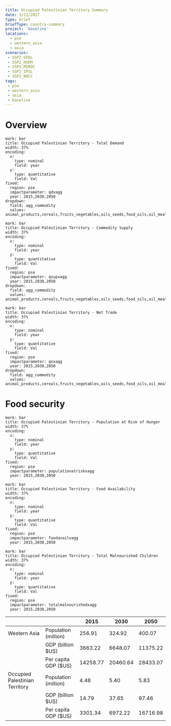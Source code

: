 ```yaml
---
title: Occupied Palestinian Territory Summary
date: 3/21/2017
type: brief
briefType: country-summary
project: 'baseline'
locations:
  - pse
  - western_asia
  - asia
scenarios:
 - SSP2_GFDL
 - SSP2_HGEM
 - SSP2_MIROC
 - SSP2_IPSL
 - SSP2_NOCC
tags:
 - pse
 - western_asia
 - asia
 - baseline
---
```

# Overview 

```chart
mark: bar
title: Occupied Palestinian Territory - Total Demand
width: 37%
encoding:
  x:
    type: nominal
    field: year
  y:
    type: quantitative
    field: Val
fixed:
  region: pse
  impactparameter: qdxagg
  year: 2015,2030,2050
dropdown:
  field: agg_commodity
  values: animal_products,cereals,fruits_vegetables,oils_seeds,food_oils,oil_meals,other,pulses,roots_tubers,sugar
```

```chart
mark: bar
title: Occupied Palestinian Territory - Commodity Supply
width: 37%
encoding:
  x:
    type: nominal
    field: year
  y:
    type: quantitative
    field: Val
fixed:
  region: pse
  impactparameter: qsupxagg
  year: 2015,2030,2050
dropdown:
  field: agg_commodity
  values: animal_products,cereals,fruits_vegetables,oils_seeds,food_oils,oil_meals,other,pulses,roots_tubers,sugar
```

```chart
mark: bar
title: Occupied Palestinian Territory - Net Trade
width: 37%
encoding:
  x:
    type: nominal
    field: year
  y:
    type: quantitative
    field: Val
fixed:
  region: pse
  impactparameter: qnxagg
  year: 2015,2030,2050
dropdown:
  field: agg_commodity
  values: animal_products,cereals,fruits_vegetables,oils_seeds,food_oils,oil_meals,other,pulses,roots_tubers,sugar
```

# Food security

```chart
mark: bar
title: Occupied Palestinian Territory - Population at Risk of Hunger
width: 37%
encoding:
  x:
    type: nominal
    field: year
  y:
    type: quantitative
    field: Val
fixed:
  region: pse
  impactparameter: populationatriskxagg
  year: 2015,2030,2050
```

```chart
mark: bar
title: Occupied Palestinian Territory - Food Availability
width: 37%
encoding:
  x:
    type: nominal
    field: year
  y:
    type: quantitative
    field: Val
fixed:
  region: pse
  impactparameter: foodavailxagg
  year: 2015,2030,2050
```

```chart
mark: bar
title: Occupied Palestinian Territory - Total Malnourished Children
width: 37%
encoding:
  x:
    type: nominal
    field: year
  y:
    type: quantitative
    field: Val
fixed:
  region: pse
  impactparameter: totalmalnourishedxagg
  year: 2015,2030,2050
```

|   |   | 2015 | 2030 | 2050 |
|---|---|---|---|---|
| Western Asia | Population (million) | 256.91 | 324.92 | 400.07 |
|  | GDP (billion $US) | 3663.22 | 6648.07 | 11375.22 |
|  | Per capita GDP ($US) | 14258.77 | 20460.64 | 28433.07 |
| Occupied Palestinian Territory | Population (million) | 4.48 | 5.40 | 5.83 |
|  | GDP (billion $US) | 14.79 | 37.65 | 97.46 |
|  | Per capita GDP ($US) | 3301.34| 6972.22| 16716.98|